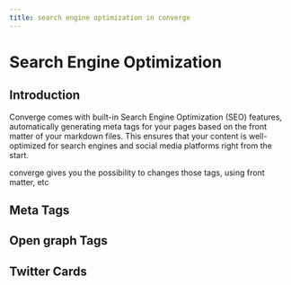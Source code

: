 ```yaml
---
title: search engine optimization in converge
---
```


# Search Engine Optimization

## Introduction
Converge comes with built-in Search Engine Optimization (SEO) features, automatically generating meta tags for your pages based on the front matter of your markdown files. This ensures that your content is well-optimized for search engines and social media platforms right from the start.

converge gives you the possibility to changes those tags, using front matter, etc

## Meta Tags

## Open graph Tags

## Twitter Cards